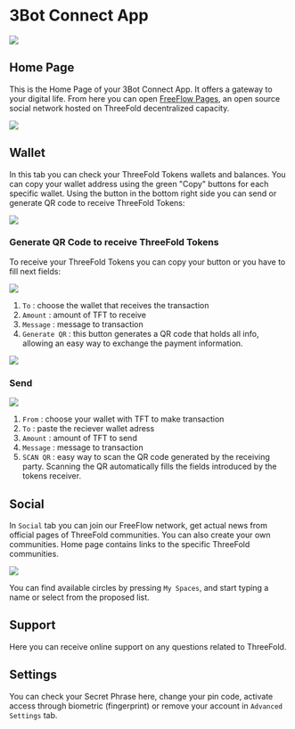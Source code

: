 <!--- original content: https://github.com/threefoldfoundation/info_threefold/tree/development/src/docs/token/apps_wallets --->
# 3Bot Connect App

![](./img/3bot_intro.png)

## Home Page

This is the Home Page of your 3Bot Connect App. It offers a gateway to your digital life. From here you can open  [FreeFlow Pages](https://freeflowpages.com/), an open source social network hosted on ThreeFold decentralized capacity. 

![](./img/3bot_home_page.png )

## Wallet

In this tab you can check your ThreeFold Tokens wallets and balances. You can copy your wallet address using the green "Copy" buttons for each specific wallet. Using the button in the bottom right side you can send or generate QR code to receive ThreeFold Tokens:

![](./img/3bot_wallet_1.png )


### Generate QR Code to receive ThreeFold Tokens

To receive your ThreeFold Tokens you can copy your button or you have to fill next fields:


![](./img/3bot_wallet_2.png)

1) `To` : choose the wallet that receives the transaction
2) `Amount` : amount of TFT to receive
3) `Message` : message to transaction
4) `Generate QR` : this button generates a QR code that holds all info, allowing an easy way to exchange the payment information. 

![](./img/3bot_wallet_3.png )

### Send


![](./img/3bot_wallet_4.png )

1) `From` : choose your wallet with TFT to make transaction
2) `To` : paste the reciever wallet adress
3) `Amount` : amount of TFT to send
4) `Message` : message to transaction
5) `SCAN QR` : easy way to scan the QR code generated by the receiving party. Scanning the QR automatically fills the fields introduced by the tokens receiver. 

## Social
  
In `Social` tab you can join our FreeFlow network, get actual news from official pages of ThreeFold communities. You can also create your own communities. Home page contains links to the specific ThreeFold communities. 
  
![](./img/3bot_social.png)


You can find available circles by pressing `My Spaces`, and start typing a name or select from the proposed list.

## Support
Here you can receive online support on any questions related to ThreeFold.

## Settings
You can check your Secret Phrase here, change your pin code, activate access through biometric (fingerprint) or remove your account in `Advanced Settings` tab.

